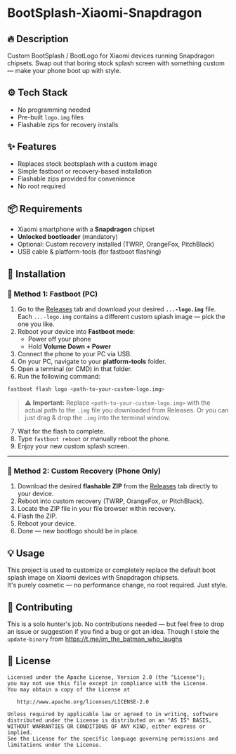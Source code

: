 # BootSplash-Xiaomi-Snapdragon

## 🔥 Description
Custom BootSplash / BootLogo for Xiaomi devices running Snapdragon chipsets. Swap out that boring stock splash screen with something custom — make your phone boot up with style.

## ⚙️ Tech Stack
- No programming needed
- Pre-built `logo.img` files
- Flashable zips for recovery installs

## ✨ Features
- Replaces stock bootsplash with a custom image
- Simple fastboot or recovery-based installation
- Flashable zips provided for convenience
- No root required

## 📦 Requirements
- Xiaomi smartphone with a **Snapdragon** chipset
- **Unlocked bootloader** (mandatory)
- Optional: Custom recovery installed (TWRP, OrangeFox, PitchBlack)
- USB cable & platform-tools (for fastboot flashing)

## 🚀 Installation

### 🔧 Method 1: Fastboot (PC)
1. Go to the [Releases](../../releases) tab and download your desired **`...-logo.img`** file.  
   Each `...-logo.img` contains a different custom splash image — pick the one you like.
3. Reboot your device into **Fastboot mode**:
   - Power off your phone  
   - Hold **Volume Down + Power**
4. Connect the phone to your PC via USB.
5. On your PC, navigate to your **platform-tools** folder.
6. Open a terminal (or CMD) in that folder.
7. Run the following command:

```bash
fastboot flash logo <path-to-your-custom-logo.img>
```

> ⚠️ **Important:** Replace `<path-to-your-custom-logo.img>` with the actual path to the `.img` file you downloaded from Releases. Or you can just drag & drop the `.img` into the terminal window.

7. Wait for the flash to complete.
8. Type `fastboot reboot` or manually reboot the phone.
9. Enjoy your new custom splash screen.

---

### 🔧 Method 2: Custom Recovery (Phone Only)
1. Download the desired **flashable ZIP** from the [Releases](../../releases) tab directly to your device.
2. Reboot into custom recovery (TWRP, OrangeFox, or PitchBlack).
3. Locate the ZIP file in your file browser within recovery.
4. Flash the ZIP.
5. Reboot your device.
6. Done — new bootlogo should be in place.

## 💡 Usage
This project is used to customize or completely replace the default boot splash image on Xiaomi devices with Snapdragon chipsets.  
It's purely cosmetic — no performance change, no root required. Just style.

## 🤝 Contributing
This is a solo hunter's job. No contributions needed — but feel free to drop an issue or suggestion if you find a bug or got an idea.
Though I stole the `update-binary` from https://t.me/im_the_batman_who_laughs

## 📜 License
```
Licensed under the Apache License, Version 2.0 (the "License");
you may not use this file except in compliance with the License.
You may obtain a copy of the License at

   http://www.apache.org/licenses/LICENSE-2.0

Unless required by applicable law or agreed to in writing, software
distributed under the License is distributed on an "AS IS" BASIS,
WITHOUT WARRANTIES OR CONDITIONS OF ANY KIND, either express or implied.
See the License for the specific language governing permissions and
limitations under the License.
```
